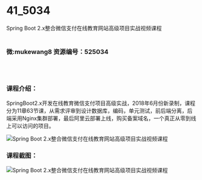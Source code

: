 # 41_5034
Spring Boot 2.x整合微信支付在线教育网站高级项目实战视频课程
<br/></br>
<h3>微:mukewang8 资源编号：525034</h3>
<br/></br>
<h3>课程介绍：</h3>
<p>SpringBoot2.x开发在线教育微信支付项目高级实战，2018年6月份新录制，课程分为11章63节课，从需求评审到设计数据库，编码，单元测试，前后端分离，后端采用Nginx集群部署，最后阿里云部署上线，购买备案域名，一个真正从零到线上可以访问的项目。</p>
<p><img src="https://www.ko996.com/wp-content/uploads/img/2019/06/1-13-300x153.png" alt="Spring Boot 2.x整合微信支付在线教育网站高级项目实战视频课程"></p>
<h3>课程截图：</h3>
<p><img src="https://www.ko996.com/wp-content/uploads/img/2019/06/2-6.png" alt="Spring Boot 2.x整合微信支付在线教育网站高级项目实战视频课程"></p>
<p>&nbsp;</p>

